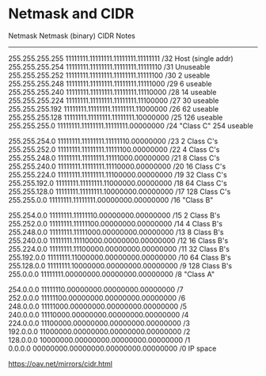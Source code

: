 # Netmask and CIDR

Netmask              Netmask (binary)                 			CIDR	Notes    
_____________________________________________________________________________
255.255.255.255  11111111.11111111.11111111.11111111  		/32  		Host (single addr)  
255.255.255.254  11111111.11111111.11111111.11111110  		/31  		Unuseable  
255.255.255.252  11111111.11111111.11111111.11111100  		/30    	2  useable  
255.255.255.248  11111111.11111111.11111111.11111000  		/29    	6  useable  
255.255.255.240  11111111.11111111.11111111.11110000  		/28   	14  useable  
255.255.255.224  11111111.11111111.11111111.11100000  	/27   	30  useable  
255.255.255.192  11111111.11111111.11111111.11000000  	/26   	62  useable  
255.255.255.128  11111111.11111111.11111111.10000000  	/25  		126  useable  
255.255.255.0    11111111.11111111.11111111.00000000  		/24 		"Class C" 254 useable  

255.255.254.0    11111111.11111111.11111110.00000000  	/23    	2  Class C's  
255.255.252.0    11111111.11111111.11111100.00000000  	/22    	4  Class C's  
255.255.248.0    11111111.11111111.11111000.00000000  	/21    	8  Class C's  
255.255.240.0    11111111.11111111.11110000.00000000  	/20   	16  Class C's  
255.255.224.0    11111111.11111111.11100000.00000000  	/19   		32  Class C's  
255.255.192.0    11111111.11111111.11000000.00000000  	/18   		64  Class C's  
255.255.128.0    11111111.11111111.10000000.00000000  	/17  		128  Class C's  
255.255.0.0      11111111.11111111.00000000.00000000  	/16  		"Class B"  
     
255.254.0.0      11111111.11111110.00000000.00000000  	/15    	2  Class B's  
255.252.0.0      11111111.11111100.00000000.00000000  	/14    	4  Class B's  
255.248.0.0      11111111.11111000.00000000.00000000  	/13    	8  Class B's  
255.240.0.0      11111111.11110000.00000000.00000000  	/12   		16  Class B's  
255.224.0.0      11111111.11100000.00000000.00000000  	/11   		32  Class B's  
255.192.0.0      11111111.11000000.00000000.00000000  	/10   		64  Class B's  
255.128.0.0      11111111.10000000.00000000.00000000  	/9   		128  Class B's  
255.0.0.0        11111111.00000000.00000000.00000000  	/8   		"Class A"  
  
254.0.0.0        11111110.00000000.00000000.00000000  	/7  
252.0.0.0        11111100.00000000.00000000.00000000  	/6  
248.0.0.0        11111000.00000000.00000000.00000000  	/5  
240.0.0.0        11110000.00000000.00000000.00000000  	/4  
224.0.0.0        11100000.00000000.00000000.00000000  	/3  
192.0.0.0        11000000.00000000.00000000.00000000  	/2  
128.0.0.0        10000000.00000000.00000000.00000000  	/1  
0.0.0.0          00000000.00000000.00000000.00000000  	/0   IP space  


https://oav.net/mirrors/cidr.html

